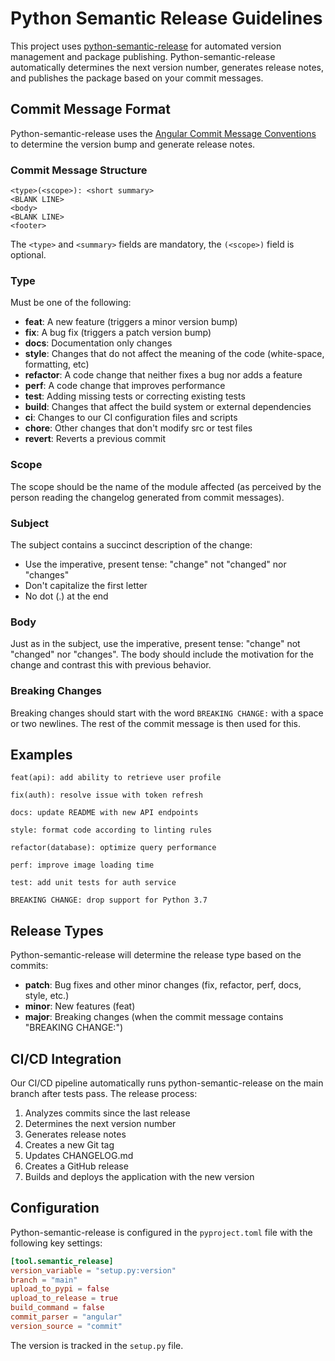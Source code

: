 # Python Semantic Release Guidelines

This project uses [python-semantic-release](https://python-semantic-release.readthedocs.io/) for automated version management and package publishing. Python-semantic-release automatically determines the next version number, generates release notes, and publishes the package based on your commit messages.

## Commit Message Format

Python-semantic-release uses the [Angular Commit Message Conventions](https://github.com/angular/angular/blob/master/CONTRIBUTING.md#-commit-message-format) to determine the version bump and generate release notes.

### Commit Message Structure

```
<type>(<scope>): <short summary>
<BLANK LINE>
<body>
<BLANK LINE>
<footer>
```

The `<type>` and `<summary>` fields are mandatory, the `(<scope>)` field is optional.

### Type

Must be one of the following:

* **feat**: A new feature (triggers a minor version bump)
* **fix**: A bug fix (triggers a patch version bump)
* **docs**: Documentation only changes
* **style**: Changes that do not affect the meaning of the code (white-space, formatting, etc)
* **refactor**: A code change that neither fixes a bug nor adds a feature
* **perf**: A code change that improves performance
* **test**: Adding missing tests or correcting existing tests
* **build**: Changes that affect the build system or external dependencies
* **ci**: Changes to our CI configuration files and scripts
* **chore**: Other changes that don't modify src or test files
* **revert**: Reverts a previous commit

### Scope

The scope should be the name of the module affected (as perceived by the person reading the changelog generated from commit messages).

### Subject

The subject contains a succinct description of the change:

* Use the imperative, present tense: "change" not "changed" nor "changes"
* Don't capitalize the first letter
* No dot (.) at the end

### Body

Just as in the subject, use the imperative, present tense: "change" not "changed" nor "changes". The body should include the motivation for the change and contrast this with previous behavior.

### Breaking Changes

Breaking changes should start with the word `BREAKING CHANGE:` with a space or two newlines. The rest of the commit message is then used for this.

## Examples

```
feat(api): add ability to retrieve user profile

fix(auth): resolve issue with token refresh

docs: update README with new API endpoints

style: format code according to linting rules

refactor(database): optimize query performance

perf: improve image loading time

test: add unit tests for auth service

BREAKING CHANGE: drop support for Python 3.7
```

## Release Types

Python-semantic-release will determine the release type based on the commits:

* **patch**: Bug fixes and other minor changes (fix, refactor, perf, docs, style, etc.)
* **minor**: New features (feat)
* **major**: Breaking changes (when the commit message contains "BREAKING CHANGE:")

## CI/CD Integration

Our CI/CD pipeline automatically runs python-semantic-release on the main branch after tests pass. The release process:

1. Analyzes commits since the last release
2. Determines the next version number
3. Generates release notes
4. Creates a new Git tag
5. Updates CHANGELOG.md
6. Creates a GitHub release
7. Builds and deploys the application with the new version

## Configuration

Python-semantic-release is configured in the `pyproject.toml` file with the following key settings:

```toml
[tool.semantic_release]
version_variable = "setup.py:version"
branch = "main"
upload_to_pypi = false
upload_to_release = true
build_command = false
commit_parser = "angular"
version_source = "commit"
```

The version is tracked in the `setup.py` file. 